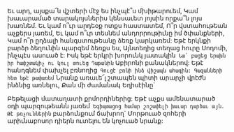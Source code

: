 
Եւ արդ, այսքա՜ն վշտերի մէջ ես ինչպէ՞ս
մխիթարուեմ,
Կամ խաւարամած տարակոյսներիս կենսաւետ
յոյսին որքա՞ն լոյս խառնեմ.
Եւ կամ ո՞ւր արդեօք ոտքս հաստատեմ,
Ո՞ր վստահութեան աչքերս յառեմ,
Եւ կամ ո՞ւր տեսնեմ անդորրութիւնը իմ
ծփանքների,
Կամ ո՞ր ըղձալի հանգստութեանը ձեռք
կարկառեմ:
Եթէ երկնքի բարձր ձեղունին պարզեմ ձեռքս ես,
Այնտեղից տեղաց հուրը Սոդոմի, ինչպէս ասուած
է:
Իսկ եթէ երկրի խորունկ յատակին`
Նա՛ բացեց երախն իր հափշտակիչ ու կուլ տուեց
Դաթանին`
Աբիրոնի բանակներով:
Եթէ հանդգնեմ փախչել բռնողից`
Գուցէ բռնի ինձ վիշապն ահագին:
Գազանների հետ եթէ թափառեմ`
Նրանք առաւե՜լ շտապեն պիտի արարչի վրէժն
ինձնից առնելու,
Քան մի ժամանակ Եղիսէինը`


Բեթելացի մատաղատի քրմորդիներից:
Եթէ աչքս ամենատարած օդի պարզութեանն
յառեմ`
Եգիպտացոց համար շոշափելի խաւար դարձաւ
այն.
Թէ թռչուններին` բարձունքում ճախրող`
Մորթուած զոհերի արիւնաբոսոր դիերն ուտելու
են կոչուած նրանք:
